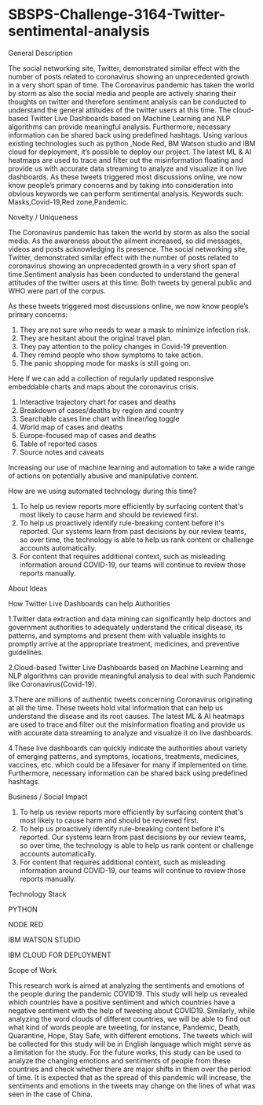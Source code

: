 # SBSPS-Challenge-3164-Twitter-sentimental-analysis
General Description

The social networking site, Twitter, demonstrated similar effect with the number of posts related to coronavirus showing an unprecedented growth in a very short span of time. The Coronavirus pandemic has taken the world by storm as also the social media and people are actively sharing their thoughts on twitter and therefore sentiment analysis can be conducted to understand the general attitudes of the twitter users at this time. 
The cloud-based Twitter Live Dashboards based on Machine Learning and NLP algorithms can provide meaningful analysis. Furthermore, necessary information can be shared back using predefined hashtags. Using various existing technologies such as python ,Node Red, BM Watson studio and IBM cloud for deployment, it’s possible to deploy our project. 
The latest ML & AI heatmaps are used to trace and filter out the misinformation floating and provide us with accurate data streaming to analyze and visualize it on live dashboards.
As these tweets triggered most discussions online, we now know people’s primary concerns and by taking into consideration into obvious keywords we can perform sentimental analysis. Keywords such: Masks,Covid-19,Red zone,Pandemic.


Novelty / Uniqueness

The Coronavirus pandemic has taken the world by storm as also the social media. As the awareness about the ailment increased, so did messages, videos and posts acknowledging its presence. The social networking site, Twitter, demonstrated similar effect with the number of posts related to coronavirus showing an unprecedented growth in a very short span of time.Sentiment analysis has been conducted to understand the general attitudes of the twitter users at this time. Both tweets by general public and WHO were part of the corpus. 

As these tweets triggered most discussions online, we now know people’s primary concerns:
1. They are not sure who needs to wear a mask to minimize infection risk.
2. They are hesitant about the original travel plan.
3. They pay attention to the policy changes in Covid-19 prevention.
4. They remind people who show symptoms to take action.
5. The panic shopping mode for masks is still going on.

Here if we can add a collection of regularly updated responsive embeddable charts and maps about the coronavirus crisis.
1. Interactive trajectory chart for cases and deaths
2. Breakdown of cases/deaths by region and country
3. Searchable cases line chart with linear/log toggle
4. World map of cases and deaths
5. Europe-focused map of cases and deaths
6. Table of reported cases
7. Source notes and caveats

Increasing our use of machine learning and automation to take a wide range of actions on potentially abusive and manipulative content.

How are we using automated technology during this time?
1. To help us review reports more efficiently by surfacing content that's most likely to cause harm and should be reviewed first.
2. To help us proactively identify rule-breaking content before it's reported. Our systems learn from past decisions by our review teams, so over time, the technology is able to help us rank content or challenge accounts automatically.
3. For content that requires additional context, such as misleading information around COVID-19, our teams will continue to review those reports manually.


About Ideas

How Twitter Live Dashboards can help Authorities

1.Twitter data extraction and data mining can significantly help doctors and government authorities to adequately understand the critical disease, its patterns, and symptoms and present them with valuable insights to promptly arrive at the appropriate treatment, medicines, and preventive guidelines.

2.Cloud-based Twitter Live Dashboards based on Machine Learning and NLP algorithms can provide meaningful analysis to deal with such Pandemic like Coronavirus(Covid-19).

3.There are millions of authentic tweets concerning Coronavirus originating at all the time. These tweets hold vital information that can help us understand the disease and its root causes. The latest ML & AI heatmaps are used to trace and filter out the misinformation floating and provide us with accurate data streaming to analyze and visualize it on live dashboards.

4.These live dashboards can quickly indicate the authorities about variety of emerging patterns, and symptoms, locations, treatments, medicines, vaccines, etc. which could be a lifesaver for many if implemented on time. Furthermore, necessary information can be shared back using predefined hashtags.


Business / Social Impact

1. To help us review reports more efficiently by surfacing content that's most likely to cause harm and should be reviewed first.
2. To help us proactively identify rule-breaking content before it's reported. Our systems learn from past decisions by our review teams, so over time, the technology is able to help us rank content or challenge accounts automatically.
3. For content that requires additional context, such as misleading information around COVID-19, our teams will continue to review those reports manually.


Technology Stack

PYTHON

NODE RED

IBM WATSON STUDIO

IBM CLOUD FOR DEPLOYMENT


Scope of Work

This research work is aimed at analyzing the sentiments and emotions of the people during the pandemic COVID19. This study will help us revealed which countries have a positive sentiment and which countries have a negative sentiment with the help of tweeting about COVID19.  Similarly,  while  analyzing  the  word  clouds  of  different countries, we will be able to find out what kind of words people are tweeting, for instance, Pandemic, Death, Quarantine, Hope, Stay Safe,  with different emotions.  The tweets which will be collected for this study will be in English language which might serve as a limitation for the study. For the future works, this study can be used to analyze the changing emotions and sentiments of people from these countries and check whether there are major shifts in them over the period of  time.  It  is  expected  that  as  the  spread  of  this  pandemic  will  increase,  the  sentiments  and emotions in the tweets may change on the lines of what was seen in the case of China.
